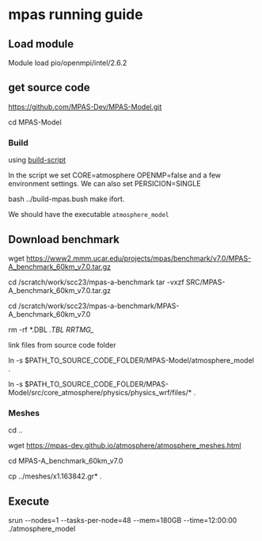 # mpas running guide

## Load module

Module load pio/openmpi/intel/2.6.2

## get source code

https://github.com/MPAS-Dev/MPAS-Model.git

cd MPAS-Model

### Build

using [build-script](build-mpas.bash)

In the script we set CORE=atmosphere OPENMP=false and a few environment settings. We can also set PERSICION=SINGLE

bash ../build-mpas.bush make ifort.

We should have the executable `atmosphere_model`

## Download benchmark

wget https://www2.mmm.ucar.edu/projects/mpas/benchmark/v7.0/MPAS-A_benchmark_60km_v7.0.tar.gz

cd /scratch/work/scc23/mpas-a-benchmark
tar -vxzf SRC/MPAS-A_benchmark_60km_v7.0.tar.gz

cd /scratch/work/scc23/mpas-a-benchmark/MPAS-A_benchmark_60km_v7.0

rm -rf  *.DBL *.TBL RRTMG_*

link files from source code folder

ln -s $PATH_TO_SOURCE_CODE_FOLDER/MPAS-Model/atmosphere_model .

ln -s $PATH_TO_SOURCE_CODE_FOLDER/MPAS-Model/src/core_atmosphere/physics/physics_wrf/files/* .

### Meshes

cd ..

wget https://mpas-dev.github.io/atmosphere/atmosphere_meshes.html

cd MPAS-A_benchmark_60km_v7.0

cp ../meshes/x1.163842.gr* .

## Execute

srun --nodes=1 --tasks-per-node=48 --mem=180GB --time=12:00:00 ./atmosphere_model
